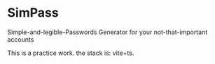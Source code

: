 # SimPass
Simple-and-legible-Passwords Generator for your not-that-important accounts

This is a practice work.
the stack is: vite+ts.
